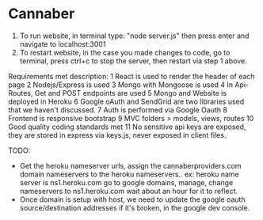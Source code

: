 # Cannaber

1) To run website, in terminal type: "node server.js" then press enter and navigate to localhost:3001
2) To restart website, in the case you made changes to code, go to terminal, press ctrl+c to stop the server, then restart via step 1 above.

Requirements met description:
1 React is used to render the header of each page
2 Nodejs/Express is used
3 Mongo with Mongoose is used
4 In Api-Routes, Get and POST endpoints are used
5 Mongo and Website is deployed in Heroku
6 Google oAuth and SendGrid are two libraries used that we haven't discussed.
7 Auth is performed via Google Oauth
8 Frontend is responsive bootstrap
9 MVC folders > models, views, routes
10 Good quality coding standards met
11 No sensitive api keys are exposed, they are stored in express via keys.js, never exposed in client files.

TODO:
- Get the heroku nameserver urls, assign the cannaberproviders.com domain nameservers to the heroku nameservers..
ex: heroku name server is ns1.heroku.com  go to google domains, manage, change nameservers to ns1.heroku.com  wait about an hour for it to reflect.
- Once domain is setup with host, we need to update the google oauth source/destination addresses if it's broken, in the google dev console.